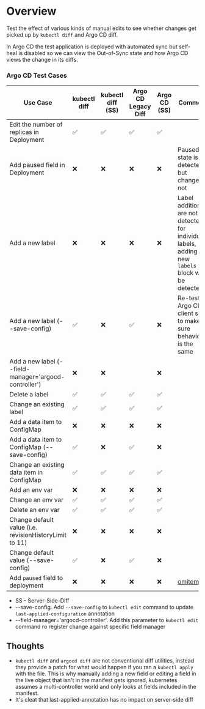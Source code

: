 # Overview

Test the effect of various kinds of manual edits to see whether changes get picked up by `kubectl diff` and Argo CD diff.

In Argo CD the test application is deployed with automated sync but self-heal is disabled so we can view the
Out-of-Sync state and how Argo CD views the change in its diffs.

### Argo CD Test Cases

| Use Case                                                 | kubectl diff | kubectl diff (SS)   |Argo CD Legacy Diff | Argo CD (SS) | Comment |
| -------------                                            | ------------ | ------------------- | ------------------ | ------------ | ------- |
| Edit the number of replicas in Deployment                |       ✅     |           ✅        |         ✅         |      ✅      |         |
| Add paused field in Deployment                           |       ❌     |           ❌        |         ❌         |      ❌      |   Paused state is detected but change is not      |
| Add a new label                                          |       ❌     |           ❌        |         ❌         |      ❌      | Label additions are not detected for individual labels, adding a new `labels` block will be detected |
| Add a new label (--save-config)                          |       ✅     |           ❌        |         ✅         |      ❌      |   Re-test Argo CD client side to make sure behavior is the same |
| Add a new label (--field-manager='argocd-controller')    |       ❌     |           ❌        |                    |      ❌      |         |
| Delete a label                                           |       ✅     |           ✅        |         ✅         |      ✅      |         |
| Change an existing label                                 |       ✅     |           ✅        |         ✅         |      ✅      |         |
| Add a data item to ConfigMap                             |       ❌     |           ❌        |         ❌         |      ❌      |         |
| Add a data item to ConfigMap (--save-config)             |       ✅     |           ❌        |         ✅         |      ❌      |         |
| Change an existing data item in ConfigMap                |       ✅     |           ✅        |         ✅         |      ✅      |         |
| Add an env var                                           |       ❌     |           ❌        |         ❌         |      ❌      |         |
| Change an env var                                        |       ✅     |           ✅        |         ✅         |      ✅      |         |
| Delete an env var                                        |       ✅     |           ✅        |         ✅         |      ✅      |         |
| Change default value (i.e. revisionHistoryLimit to 11)   |       ❌     |           ❌        |         ❌         |      ❌      |         |
| Change default value (--save-config)                     |       ✅     |           ❌        |         ✅         |      ❌      |         |
| Add `paused` field to deployment                         |       ❌     |           ❌        |         ❌         |      ❌      |  [omitempty](https://kubernetes.slack.com/archives/C09NXKJKA/p1760999271617209)  |

* SS - Server-Side-Diff
* --save-config. Add `--save-config` to `kubectl edit` command to update `last-applied-configuration` annotation
* --field-manager='argocd-controller'. Add this parameter to `kubectl edit` command ro register change against specific field manager

## Thoughts

* `kubectl diff` and `argocd diff` are not conventional diff utilities, instead they provide a patch for what would happen if
you ran a `kubectl apply` with the file. This is why manually adding a new field or editing a field in the live object that isn't
in the manifest gets ignored, kubernetes assumes a multi-controller world and only looks at fields included in the manifest.
* It's cleat that last-applied-annotation has no impact on server-side diff

